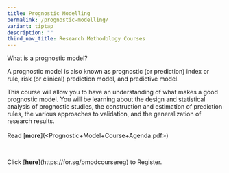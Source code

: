 ```yaml
---
title: Prognostic Modelling
permalink: /prognostic-modelling/
variant: tiptap
description: ""
third_nav_title: Research Methodology Courses
---
```

<p>What is a prognostic model?</p>
<p>A prognostic model is also known as prognostic (or prediction) index or
rule, risk (or clinical) prediction model, and predictive model.</p>
<p>This course will allow you to have an understanding of what makes a good
prognostic model. You will be learning about the design and statistical
analysis of prognostic studies, the construction and estimation of prediction
rules, the various approaches to validation, and the generalization of
research results.
<br>
<br>Read&nbsp;[<strong>more</strong>](&lt;Prognostic+Model+Course+Agenda.pdf&gt;)</p>
<p>&nbsp;</p>
<p>Click&nbsp;[<strong>here</strong>](<a rel="noopener noreferrer nofollow" target="_blank">https://for.sg/pmodcoursereg</a>)
to Register.</p>